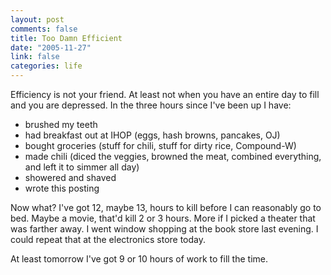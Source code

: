 ```yaml
--- 
layout: post
comments: false
title: Too Damn Efficient
date: "2005-11-27"
link: false
categories: life
---
```

Efficiency is not your friend. At least not when you have an entire day to fill and you are depressed. In the three hours since I've been up I have:

<ul>
<li class="il">brushed my teeth</li>
<li class="il">had breakfast out at IHOP (eggs, hash browns, pancakes, OJ)</li>
<li class="il">bought groceries (stuff for chili, stuff for dirty rice, Compound-W)</li>
<li class="il">made chili (diced the veggies, browned the meat, combined everything, and left it to simmer all day)</li>
<li class="il">showered and shaved</li>
<li class="il">wrote this posting</li>
</ul>

Now what? I've got 12, maybe 13, hours to kill before I can reasonably go to bed. Maybe a movie, that'd kill 2 or 3 hours. More if I picked a theater that was farther away. I went window shopping at the book store last evening. I could repeat that at the electronics store today.

At least tomorrow I've got 9 or 10 hours of work to fill the time.

